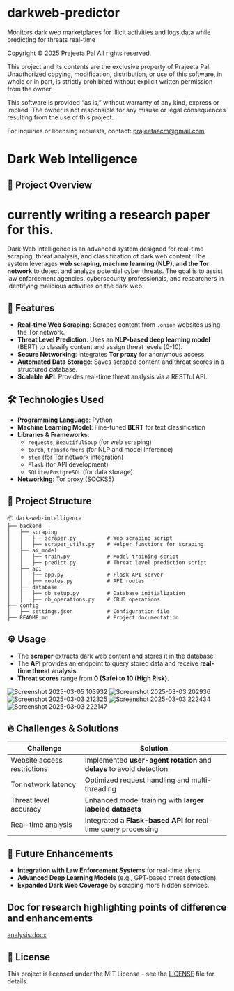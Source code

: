 # darkweb-predictor
Monitors dark web marketplaces for illicit activities and logs data while predicting for threats real-time


Copyright © 2025 Prajeeta Pal
All rights reserved.

This project and its contents are the exclusive property of Prajeeta Pal. Unauthorized copying, modification, distribution, or use of this software, in whole or in part, is strictly prohibited without explicit written permission from the owner.

This software is provided “as is,” without warranty of any kind, express or implied. The owner is not responsible for any misuse or legal consequences resulting from the use of this project.

For inquiries or licensing requests, contact: prajeetaacm@gmail.com

# Dark Web Intelligence

## 📌 Project Overview
# currently writing a research paper for this.
Dark Web Intelligence is an advanced system designed for real-time scraping, threat analysis, and classification of dark web content. The system leverages **web scraping, machine learning (NLP), and the Tor network** to detect and analyze potential cyber threats. The goal is to assist law enforcement agencies, cybersecurity professionals, and researchers in identifying malicious activities on the dark web.

## 🚀 Features
- **Real-time Web Scraping**: Scrapes content from `.onion` websites using the Tor network.
- **Threat Level Prediction**: Uses an **NLP-based deep learning model** (BERT) to classify content and assign threat levels (0-10).
- **Secure Networking**: Integrates **Tor proxy** for anonymous access.
- **Automated Data Storage**: Saves scraped content and threat scores in a structured database.
- **Scalable API**: Provides real-time threat analysis via a RESTful API.

## 🛠️ Technologies Used
- **Programming Language**: Python
- **Machine Learning Model**: Fine-tuned **BERT** for text classification
- **Libraries & Frameworks**:
  - `requests`, `BeautifulSoup` (for web scraping)
  - `torch`, `transformers` (for NLP and model inference)
  - `stem` (for Tor network integration)
  - `Flask` (for API development)
  - `SQLite/PostgreSQL` (for data storage)
- **Networking**: Tor proxy (SOCKS5)

## 📂 Project Structure
```
📦 dark-web-intelligence
├── backend
│   ├── scraping
│   │   ├── scraper.py          # Web scraping script
│   │   ├── scraper_utils.py    # Helper functions for scraping
│   ├── ai_model
│   │   ├── train.py            # Model training script
│   │   ├── predict.py          # Threat level prediction script
│   ├── api
│   │   ├── app.py              # Flask API server
│   │   ├── routes.py           # API routes
│   ├── database
│   │   ├── db_setup.py         # Database initialization
│   │   ├── db_operations.py    # CRUD operations
├── config
│   ├── settings.json           # Configuration file
├── README.md                   # Project documentation
```

## ⚙️ Usage
- The **scraper** extracts dark web content and stores it in the database.
- The **API** provides an endpoint to query stored data and receive **real-time threat analysis**.
- **Threat scores** range from **0 (Safe) to 10 (High Risk)**.

![Screenshot 2025-03-05 103932](https://github.com/user-attachments/assets/6ad5ab4d-9edc-4f0c-9807-6a1b7044f911)
![Screenshot 2025-03-03 202936](https://github.com/user-attachments/assets/18b2f7bf-63f5-4dca-af27-0d3c93b79ff9)
![Screenshot 2025-03-03 212325](https://github.com/user-attachments/assets/6af3283d-546e-441e-ba05-63238e1b7890)
![Screenshot 2025-03-03 222434](https://github.com/user-attachments/assets/10718fd5-fd14-4a69-8394-67dbdd201af4)
![Screenshot 2025-03-03 222147](https://github.com/user-attachments/assets/4d82731c-d330-4ef8-a52f-cdb079a1599b)

## 🔥 Challenges & Solutions
| Challenge | Solution |
|-----------|----------|
| Website access restrictions | Implemented **user-agent rotation** and **delays** to avoid detection |
| Tor network latency | Optimized request handling and multi-threading |
| Threat level accuracy | Enhanced model training with **larger labeled datasets** |
| Real-time analysis | Integrated a **Flask-based API** for real-time query processing |

## 📌 Future Enhancements
- **Integration with Law Enforcement Systems** for real-time alerts.
- **Advanced Deep Learning Models** (e.g., GPT-based threat detection).
- **Expanded Dark Web Coverage** by scraping more hidden services.

## Doc for research highlighting points of difference and enhancements
  [analysis.docx](https://github.com/user-attachments/files/20514366/analysis.docx)


## 📜 License
This project is licensed under the MIT License - see the [LICENSE](LICENSE) file for details.

